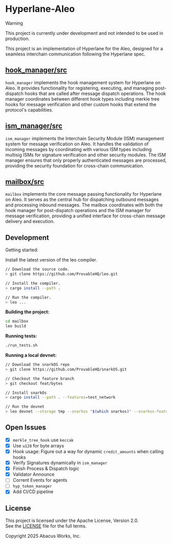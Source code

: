 # Hyperlane-Aleo

> [!WARNING]  
> This project is currently under development and not intended to be used in production.

This project is an implementation of Hyperlane for the Aleo, designed for
a seamless interchain communication following the Hyperlane spec.

## [hook_manager/src](./hook_manager/src)

`hook_manager` implements the hook management system for Hyperlane on Aleo. It provides functionality for registering, executing, and managing post-dispatch hooks that are called after message dispatch operations. The hook manager coordinates between different hook types including merkle tree hooks for message verification and other custom hooks that extend the protocol's capabilities.

## [ism_manager/src](./ism_manager/src)

`ism_manager` implements the Interchain Security Module (ISM) management system for message verification on Aleo. It handles the validation of incoming messages by coordinating with various ISM types including multisig ISMs for signature verification and other security modules. The ISM manager ensures that only properly authenticated messages are processed, providing the security foundation for cross-chain communication.

## [mailbox/src](./mailbox/src)

`mailbox` implements the core message passing functionality for Hyperlane on Aleo. It serves as the central hub for dispatching outbound messages and processing inbound messages. The mailbox coordinates with both the hook manager for post-dispatch operations and the ISM manager for message verification, providing a unified interface for cross-chain message delivery and execution.

## Development

Getting started:

Install the latest version of the leo compiler.

```bash
// Download the source code.
> git clone https://github.com/ProvableHQ/leo.git

// Install the compiler.
> cargo install --path .

// Run the compiler.
> leo ...
```

**Building the project:**

```bash
cd mailbox
leo build
```

**Running tests:**

```bash
./run_tests.sh
```

**Running a local devnet:**

```bash
// Download the snarkOS repo
> git clone https://github.com/ProvableHQ/snarkOS.git

// Checkout the feature branch
> git checkout feat/bytes

// Install snarkOs
> cargo install --path . --features=test_network

// Run the devnet
> leo devnet --storage tmp --snarkos "$(which snarkos)" --snarkos-features test_network --clear-storage --num-clients 1 -y
```

## Open Issues

- [x] `merkle_tree_hook` use `keccak`
- [x] Use `u128` for byte arrays
- [x] Hook usage: Figure out a way for dynamic `credit_amounts` when calling hooks
- [x] Verify Signatures dynamically in `ism_manager`
- [x] Finish Process & Dispatch logic
- [x] Validator Announce
- [ ] Corrent Events for agents
- [ ] `hyp_token_manager`
- [x] Add CI/CD pipeline

## License

This project is licensed under the Apache License, Version 2.0.  
See the [LICENSE](LICENSE) file for the full terms.

Copyright 2025 Abacus Works, Inc.
